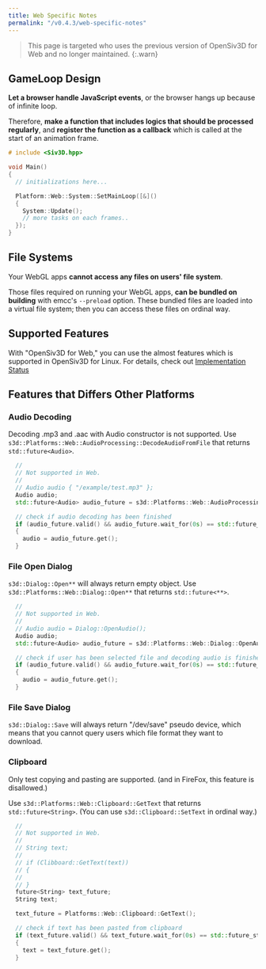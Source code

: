 ```yaml
---
title: Web Specific Notes
permalink: "/v0.4.3/web-specific-notes"
---
```


> This page is targeted who uses the previous version of OpenSiv3D for Web and no longer maintained. {:.warn}

## GameLoop Design

<strong>Let a browser handle JavaScript events</strong>, or the browser hangs up because of infinite loop.

Therefore, **make a function that includes logics that should be processed regularly**, and **register the function as a callback** which is called at the start of an animation frame.

```cpp
# include <Siv3D.hpp>

void Main()
{
  // initializations here...

  Platform::Web::System::SetMainLoop([&]()
  {
    System::Update();
    // more tasks on each frames..
  });
}
```

## File Systems

Your WebGL apps **cannot access any files on users' file system**.

Those files required on running your WebGL apps, **can be bundled on building** with emcc's `--preload` option. These bundled files are loaded into a virtual file system; then you can access these files on ordinal way.

## Supported Features

With "OpenSiv3D for Web," you can use the almost features which is supported in OpenSiv3D for Linux. For details, check out [Implementation Status](/status)

## Features that Differs Other Platforms

### Audio Decoding

Decoding .mp3 and .aac with Audio constructor is not supported. Use `s3d::Platforms::Web::AudioProcessing::DecodeAudioFromFile` that returns `std::future<Audio>`.

```cpp
  //
  // Not supported in Web.
  //
  // Audio audio { "/example/test.mp3" };
  Audio audio;
  std::future<Audio> audio_future = s3d::Platforms::Web::AudioProcessing::DecodeAudioFromFile("/example/test.mp3");

  // check if audio decoding has been finished
  if (audio_future.valid() && audio_future.wait_for(0s) == std::future_status::ready)
  {
    audio = audio_future.get();
  }
```

### File Open Dialog

`s3d::Dialog::Open**` will always return empty object. Use `s3d::Platforms::Web::Dialog::Open**` that returns `std::future<**>`.

```cpp
  //
  // Not supported in Web.
  //
  // Audio audio = Dialog::OpenAudio();
  Audio audio;
  std::future<Audio> audio_future = s3d::Platforms::Web::Dialog::OpenAudio();

  // check if user has been selected file and decoding audio is finished
  if (audio_future.valid() && audio_future.wait_for(0s) == std::future_status::ready)
  {
    audio = audio_future.get();
  }
```

### File Save Dialog

`s3d::Dialog::Save` will always return "/dev/save" pseudo device, which means that you cannot query users which file format they want to download.

### Clipboard

Only test copying and pasting are supported. (and in FireFox, this feature is disallowed.)

Use `s3d::Platforms::Web::Clipboard::GetText` that returns `std::future<String>`. (You can use `s3d::Clipboard::SetText` in ordinal way.)

```cpp
  //
  // Not supported in Web.
  //
  // String text;
  //
  // if (Clibboard::GetText(text))
  // {
  //
  // }
  future<String> text_future;
  String text;

  text_future = Platforms::Web::Clipboard::GetText();

  // check if text has been pasted from clipboard
  if (text_future.valid() && text_future.wait_for(0s) == std::future_status::ready)
  {
    text = text_future.get();
  }
```
